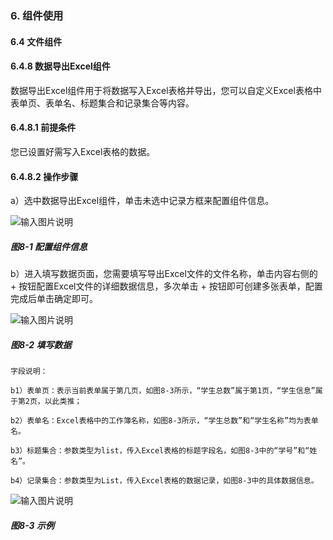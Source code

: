 ### 6. 组件使用

#### 6.4 文件组件

#### 6.4.8 数据导出Excel组件

数据导出Excel组件用于将数据写入Excel表格并导出，您可以自定义Excel表格中表单页、表单名、标题集合和记录集合等内容。

#### 6.4.8.1 前提条件

您已设置好需写入Excel表格的数据。

#### 6.4.8.2 操作步骤

a）选中数据导出Excel组件，单击未选中记录方框来配置组件信息。

![输入图片说明](../../../../images/SoFlu%EF%BC%88%E5%90%8E%E7%AB%AF%EF%BC%89%E5%BC%80%E5%8F%91%E5%B9%B3%E5%8F%B0/1.%20%E6%9C%80%E6%96%B0%E7%89%88%E6%9C%AC%20-%20%E6%9B%B4%E6%96%B0%E6%97%A5%E6%9C%9F%20-%202022.10.08/6.%20%E7%BB%84%E4%BB%B6%E4%BD%BF%E7%94%A8/4.%20%E6%96%87%E4%BB%B6%E7%BB%84%E4%BB%B6/8-1.png)

##### 图8-1 配置组件信息

b）进入填写数据页面，您需要填写导出Excel文件的文件名称，单击内容右侧的 + 按钮配置Excel文件的详细数据信息，多次单击 + 按钮即可创建多张表单，配置完成后单击确定即可。

![输入图片说明](../../../../images/SoFlu%EF%BC%88%E5%90%8E%E7%AB%AF%EF%BC%89%E5%BC%80%E5%8F%91%E5%B9%B3%E5%8F%B0/1.%20%E6%9C%80%E6%96%B0%E7%89%88%E6%9C%AC%20-%20%E6%9B%B4%E6%96%B0%E6%97%A5%E6%9C%9F%20-%202022.10.08/6.%20%E7%BB%84%E4%BB%B6%E4%BD%BF%E7%94%A8/4.%20%E6%96%87%E4%BB%B6%E7%BB%84%E4%BB%B6/8-2.png)

##### 图8-2 填写数据

```
字段说明：

b1）表单页：表示当前表单属于第几页，如图8-3所示，“学生总数”属于第1页，“学生信息”属于第2页，以此类推；

b2）表单名：Excel表格中的工作簿名称，如图8-3所示，“学生总数”和“学生名称”均为表单名。

b3）标题集合：参数类型为list，传入Excel表格的标题字段名，如图8-3中的“学号”和“姓名”。

b4）记录集合：参数类型为List，传入Excel表格的数据记录，如图8-3中的具体数据信息。
```

![输入图片说明](../../../../images/SoFlu%EF%BC%88%E5%90%8E%E7%AB%AF%EF%BC%89%E5%BC%80%E5%8F%91%E5%B9%B3%E5%8F%B0/1.%20%E6%9C%80%E6%96%B0%E7%89%88%E6%9C%AC%20-%20%E6%9B%B4%E6%96%B0%E6%97%A5%E6%9C%9F%20-%202022.10.08/6.%20%E7%BB%84%E4%BB%B6%E4%BD%BF%E7%94%A8/4.%20%E6%96%87%E4%BB%B6%E7%BB%84%E4%BB%B6/8-3.png)

##### 图8-3 示例
